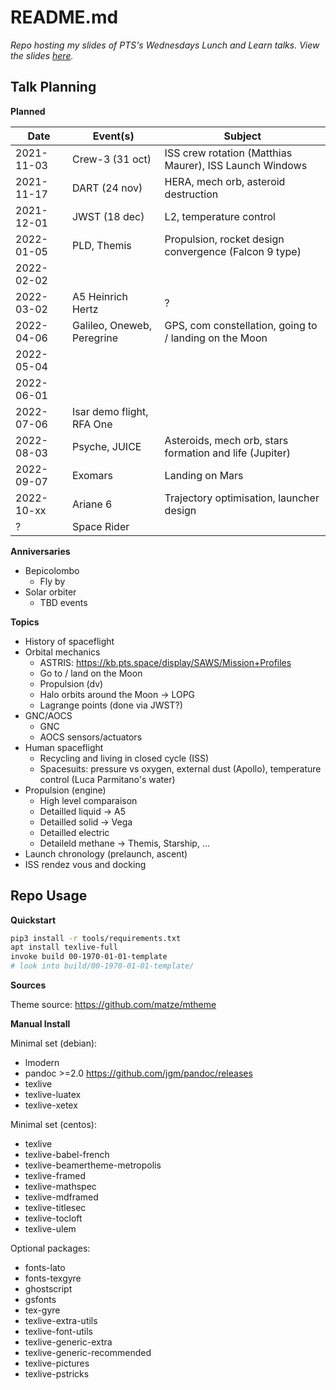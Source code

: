 # README.md

*Repo hosting my slides of PTS's Wednesdays *Lunch and Learn* talks. View the slides [here](../../tree/build/build/).*


## Talk Planning

**Planned**

| Date       | Event(s)         | Subject                                                   |
|------------|------------------|-----------------------------------------------------------|
| 2021-11-03 | Crew-3 (31 oct)  | ISS crew rotation (Matthias Maurer), ISS Launch Windows   |
| 2021-11-17 | DART (24 nov)    | HERA, mech orb, asteroid destruction                      |
| 2021-12-01 | JWST (18 dec)    | L2, temperature control                                   |
| 2022-01-05 | PLD, Themis      | Propulsion, rocket design convergence (Falcon 9 type)     |
| 2022-02-02 |  |  |
| 2022-03-02 | A5 Heinrich Hertz | ? |
| 2022-04-06 | Galileo, Oneweb, Peregrine | GPS, com constellation, going to / landing on the Moon |
| 2022-05-04 |  |  |
| 2022-06-01 |  |  |
| 2022-07-06 | Isar demo flight, RFA One |  |
| 2022-08-03 | Psyche, JUICE | Asteroids, mech orb, stars formation and life (Jupiter) |
| 2022-09-07 | Exomars | Landing on Mars |
| 2022-10-xx | Ariane 6 | Trajectory optimisation, launcher design |
| ? | Space Rider | |

**Anniversaries**

* Bepicolombo
    * Fly by
* Solar orbiter
    * TBD events

**Topics**

* History of spaceflight
* Orbital mechanics
    * ASTRIS: https://kb.pts.space/display/SAWS/Mission+Profiles
    * Go to / land on the Moon
    * Propulsion (dv)
    * Halo orbits around the Moon -> LOPG
    * Lagrange points (done via JWST?)
* GNC/AOCS
    * GNC
    * AOCS sensors/actuators
* Human spaceflight
    * Recycling and living in closed cycle (ISS)
    * Spacesuits: pressure vs oxygen, external dust (Apollo), temperature control (Luca Parmitano's water)
* Propulsion (engine)
    * High level comparaison
    * Detailled liquid -> A5
    * Detailled solid -> Vega
    * Detailled electric
    * Detaileld methane -> Themis, Starship, ...
* Launch chronology (prelaunch, ascent)
* ISS rendez vous and docking


## Repo Usage

**Quickstart**

```bash
pip3 install -r tools/requirements.txt
apt install texlive-full
invoke build 00-1970-01-01-template
# look into build/00-1970-01-01-template/
```

**Sources**

Theme source: https://github.com/matze/mtheme

**Manual Install**

Minimal set (debian):

* lmodern
* pandoc >=2.0 https://github.com/jgm/pandoc/releases
* texlive
* texlive-luatex
* texlive-xetex

Minimal set (centos):

* texlive
* texlive-babel-french
* texlive-beamertheme-metropolis
* texlive-framed
* texlive-mathspec
* texlive-mdframed
* texlive-titlesec
* texlive-tocloft
* texlive-ulem

Optional packages:

* fonts-lato
* fonts-texgyre
* ghostscript
* gsfonts
* tex-gyre
* texlive-extra-utils
* texlive-font-utils
* texlive-generic-extra
* texlive-generic-recommended
* texlive-pictures
* texlive-pstricks
